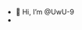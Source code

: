 - 👋 Hi, I’m @UwU-9
-

<!---
UwU-9/UwU-9 is a ✨ special ✨ repository because its `README.md` (this file) appears on your GitHub profile.
You can click the Preview link to take a look at your changes.
--->
